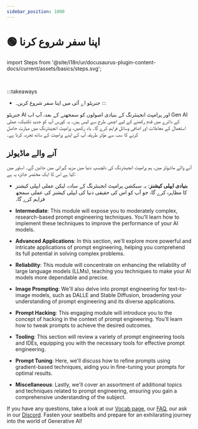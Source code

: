 ```yaml
---
sidebar_position: 1000
---
```


# 🟢 اپنا سفر شروع کرنا


<!-- import Steps from '@site/docs/assets/basics/steps.svg'; -->
import Steps from '@site/i18n/ur/docusaurus-plugin-content-docs/current/assets/basics/steps.svg';

<div style={{textAlign: 'center'}}>
  <Steps style={{width:"100%",height:"300px",verticalAlign:"top"}}/>
</div>
<br/>

:::takeaways
- جنریٹو اے آئی میں اپنا سفر شروع کریں۔
:::

جنریٹو AI اور پرامپٹ انجینئرنگ کے بنیادی اصولوں کو سمجھنے کے بعد، آپ اب Gen AI کے دائرے میں قدم رکھنے کے لیے اچھی طرح سے لیس ہیں۔ یہ کورس آپ کو جدید تکنیک، عملی استعمال کے معاملات اور اضافی وسائل فراہم کرے گا۔ یاد رکھیں، پرامپٹ انجینئرنگ میں مہارت حاصل کرنے کا سب سے مؤثر طریقہ آپ کے اپنے پرامپٹ کے ساتھ تجربہ کرنا ہے۔


## آنے والے ماڈیولز

آنے والے ماڈیولز میں، ہم پرامپٹ انجینئرنگ کی دلچسپ دنیا میں مزید گہرائی میں جائیں گے۔ اسٹور میں کیا ہے اس کا ایک مختصر جائزہ یہ ہے:

- **بنیادی ایپلی کیشنز**: یہ سیکشن پرامپٹ انجینئرنگ کے سادہ، لیکن عملی ایپلی کیشنز کا مظاہرہ کرے گا، جو آپ کو اس کی حقیقی دنیا کی ایپلی کیشنز کی عملی سمجھ فراہم کرے گا۔

- **Intermediate**: This module will expose you to moderately complex, research-based prompt engineering techniques. You'll learn how to implement these techniques to improve the performance of your AI models.

- **Advanced Applications**: In this section, we'll explore more powerful and intricate applications of prompt engineering, helping you comprehend its full potential in solving complex problems.

- **Reliability**: This module will concentrate on enhancing the reliability of large language models (LLMs), teaching you techniques to make your AI models more dependable and precise.

- **Image Prompting**: We'll also delve into prompt engineering for text-to-image models, such as DALLE and Stable Diffusion, broadening your understanding of prompt engineering and its diverse applications.

- **Prompt Hacking**: This engaging module will introduce you to the concept of hacking in the context of prompt engineering. You'll learn how to tweak prompts to achieve the desired outcomes.

- **Tooling**: This section will review a variety of prompt engineering tools and IDEs, equipping you with the necessary tools for effective prompt engineering.

- **Prompt Tuning**: Here, we'll discuss how to refine prompts using gradient-based techniques, aiding you in fine-tuning your prompts for optimal results.

- **Miscellaneous**: Lastly, we'll cover an assortment of additional topics and techniques related to prompt engineering, ensuring you gain a comprehensive understanding of the subject.

If you have any questions, take a look at our [Vocab page](https://learnprompting.org/docs/vocabulary), our [FAQ](https://learnprompting.org/#faq), our ask in our [Discord](http://discord.gg/learn-prompting). Fasten your seatbelts and prepare for an exhilarating journey into the world of Generative AI!